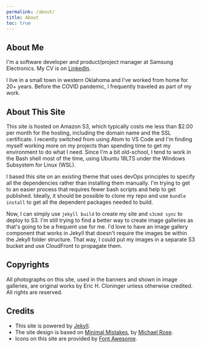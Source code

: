 ```yaml
---
permalink: /about/
title: About
toc: true
---
```


## About Me

I'm a software developer and product/project manager at Samsung Electronics. My CV is on
[LinkedIn](https://www.linkedin.com/in/ericcloninger/).

I live in a small town in western Oklahoma and I've worked from home for 20+ years. Before
the COVID pandemic, I frequently traveled as part of my work.

## About This Site

This site is hosted on Amazon S3, which typically costs me less than $2.00 per month for 
the hosting, including the domain name and the SSL certificate. I recently switched from using 
Atom to VS Code and I'm finding myself working more on my projects than spending time to get my 
environment to do what I need. Since I'm a bit old-school, I tend to work in the Bash shell most 
of the time, using Ubuntu 18LTS under the Windows Subsystem for Linux (WSL).

I based this site on an existing theme that uses devOps principles to specify all the dependencies
rather than installing them manually. I'm trying to get to an easier process that requires fewer 
bash scripts and help to get published. Ideally, it should be possible to clone my repo and use 
`bundle install` to get all the dependent packages needed to build.

Now, I can simply use `jekyll build` to create my site and `s3cmd sync` to deploy to S3. I'm still 
trying to find a better way to create image galleries as that's going to be a frequent use for me. 
I'd love to have an image gallery component that works in Jekyll that doesn't require the images be 
within the Jekyll folder structure. That way, I could put my images in a separate S3 bucket and use 
CloudFront to propagate them.

## Copyrights

All photographs on this site, used in the banners and shown in image galleries, are original
works by Eric H. Cloninger unless otherwise credited. All rights are reserved.

## Credits

* This site is powered by [Jekyll](https://jekyllrb.com/).
* The site design is based on [Minimal Mistakes](https://github.com/mmistakes/minimal-mistakes), by [Michael Rose](https://mademistakes.com/).
* Icons on this site are provided by [Font Awesome](https://fontawesome.com/).
